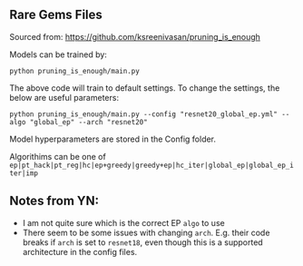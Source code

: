 ## Rare Gems Files 
Sourced from: https://github.com/ksreenivasan/pruning_is_enough

Models can be trained by:
```
python pruning_is_enough/main.py
```

The above code will train to default settings. To change the settings, the below are useful parameters:

```
python pruning_is_enough/main.py --config "resnet20_global_ep.yml" --algo "global_ep" --arch "resnet20"
```

Model hyperparameters are stored in the Config folder. 

Algorithims can be one of ```ep|pt_hack|pt_reg|hc|ep+greedy|greedy+ep|hc_iter|global_ep|global_ep_iter|imp```

## Notes from YN:
- I am not quite sure which is the correct EP ```algo``` to use
- There seem to be some issues with changing ```arch```. E.g. their code breaks if ```arch``` is set to ```resnet18```, even though this is a supported architecture in the config files.
